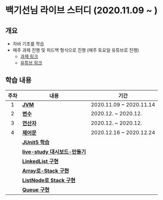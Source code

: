 # 백기선님 라이브 스터디 (2020.11.09 ~ )

## 개요
- 자바 기초를 학습
- 매주 과제 진행 및 피드백 형식으로 진행 (매주 토요일 유튜브로 진행)
  - [과제 링크](https://github.com/whiteship/live-study/issues)
  - [유튜브 링크](https://www.youtube.com/watch?v=peEXNN-oob4)

## 학습 내용
| 주차 | 내용         | 기간                    |
| :--: | ------------ | ----------------------- |
|  1   | [**JVM**](https://github.com/hanull/java-study/blob/master/week1/note.md)          | 2020.11.09 ~ 2020.11.14 |
|  2   | [**변수**](https://github.com/hanull/java-study/blob/master/week2/note.md)         | 2020.12. ~ 2020.12. |
|  3   | [**연산자**](https://github.com/hanull/java-study/blob/master/week3/note.md)       | 2020.12. ~ 2020.12. |
|  4   | [**제어문**](https://github.com/hanull/java-study/blob/master/week4/note.md)       | 2020.12.16 ~ 2020.12.24 |
|     | [**JUnit5 학습**](https://github.com/hanull/java-study/blob/master/week4/note0.md)       | |
|     | [**live-study 대시보드-만들기**]()       | |
|     | [**LinkedList 구현**](https://github.com/hanull/java-study/blob/master/week4/note2.md)       | |
|     | [**Array로-Stack 구현**](https://github.com/hanull/java-live-study-assignment/blob/master/src/stack/ArrayStack.java)       | |
|     | [**ListNode로 Stack 구현**](https://github.com/hanull/java-live-study-assignment/blob/master/src/stack/ListNodeStack.java)       | |
|     | [**Queue 구현**](https://github.com/hanull/java-live-study-assignment/tree/master/src/queue)       | |

